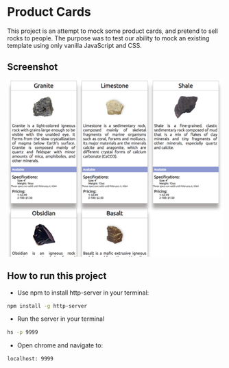 # Product Cards

This project is an attempt to mock some product cards, and pretend to sell rocks to people. The purpose was to test our ability to mock an existing template using only vanilla JavaScript and CSS.

## Screenshot
![main screenshot](./screenshots/rocks.png)

## How to run this project
* Use npm to install http-server in your terminal:
```sh
npm install -g http-server
```
* Run the server in your terminal
```sh
hs -p 9999
```
* Open chrome and navigate to:
```
localhost: 9999
```
